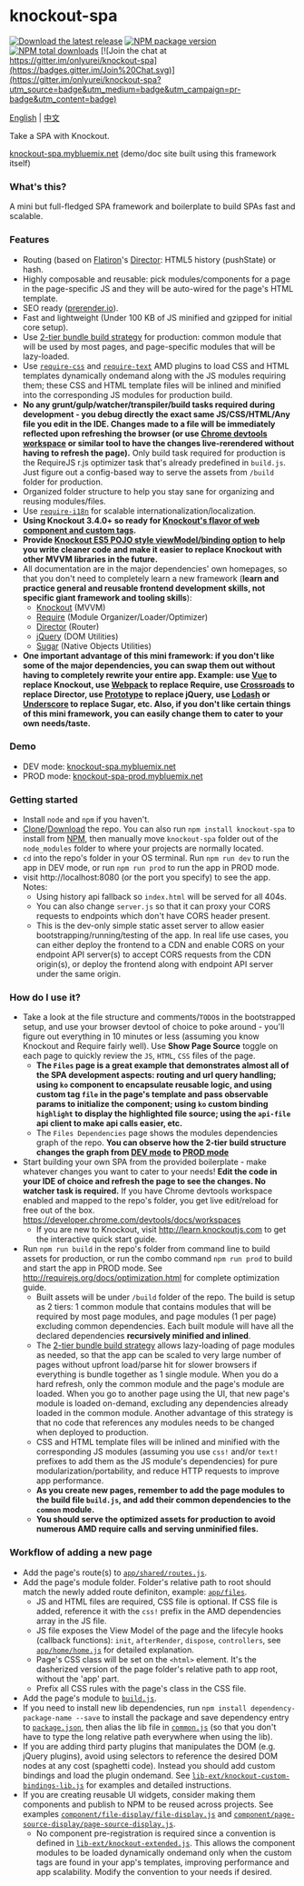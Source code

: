 # knockout-spa #

[![Download the latest release](https://img.shields.io/badge/download-zip-brightgreen.svg)](https://github.com/onlyurei/knockout-spa/archive/latest.zip) [![NPM package version](https://img.shields.io/npm/v/knockout-spa.svg)](https://www.npmjs.com/package/knockout-spa) [![NPM total downloads](https://img.shields.io/npm/dt/knockout-spa.svg)](https://www.npmjs.com/package/knockout-spa) [![Join the chat at https://gitter.im/onlyurei/knockout-spa](https://badges.gitter.im/Join%20Chat.svg)](https://gitter.im/onlyurei/knockout-spa?utm_source=badge&utm_medium=badge&utm_campaign=pr-badge&utm_content=badge)

[English](https://github.com/onlyurei/knockout-spa/blob/master/README.md) | [中文](https://github.com/onlyurei/knockout-spa/blob/master/README-zh.md)

Take a SPA with Knockout. 

[knockout-spa.mybluemix.net](//knockout-spa.mybluemix.net) (demo/doc site built using this framework itself)

### What's this? ###

A mini but full-fledged SPA framework and boilerplate to build SPAs fast and scalable.

### Features ###

* Routing (based on [Flatiron](https://github.com/flatiron)'s [Director](https://github.com/flatiron/director): HTML5 history (pushState) or hash.
* Highly composable and reusable: pick modules/components for a page in the page-specific JS and they will be auto-wired for the page's HTML template.
* SEO ready ([prerender.io](https://prerender.io/)).
* Fast and lightweight (Under 100 KB of JS minified and gzipped for initial core setup).
* Use [2-tier bundle build strategy](https://github.com/requirejs/example-multipage) for production: common module that will be used by most pages, and page-specific modules that will be lazy-loaded.
* Use [`require-css`](https://github.com/guybedford/require-css) and [`require-text`](https://github.com/requirejs/text) AMD plugins to load CSS and HTML templates dynamically ondemand along with the JS modules requiring them; these CSS and HTML template files will be inlined and minified into the corresponding JS modules for production build.
* **No any grunt/gulp/watcher/transpiler/build tasks required during development - you debug directly the exact same JS/CSS/HTML/Any file you edit in the IDE. Changes made to a file will be immediately reflected upon refreshing the browser (or use [Chrome devtools workspace](https://developer.chrome.com/devtools/docs/workspaces) or similar tool to have the changes live-rerendered without having to refresh the page).** Only build task required for production is the RequireJS r.js optimizer task that's already predefined in `build.js`. Just figure out a config-based way to serve the assets from `/build` folder for production.
* Organized folder structure to help you stay sane for organizing and reusing modules/files.
* Use [`require-i18n`](https://github.com/requirejs/i18n) for scalable internationalization/localization.
* **Using Knockout 3.4.0+ so ready for [Knockout's flavor of web component and custom tags](http://knockoutjs.com/documentation/component-overview.html).**
* **Provide [Knockout ES5 POJO style viewModel/binding option](https://github.com/nathanboktae/knockout-es5-option4) to help you write cleaner code and make it easier to replace Knockout with other MVVM libraries in the future.**
* All documentation are in the major dependencies' own homepages, so that you don't need to completely learn a new framework (**learn and practice general and reusable frontend development skills, not specific giant framework and tooling skills**):
  * [Knockout](http://knockoutjs.com) (MVVM)
  * [Require](http://requirejs.org) (Module Organizer/Loader/Optimizer)
  * [Director](https://github.com/flatiron/director) (Router)
  * [jQuery](http://jquery.com) (DOM Utilities)
  * [Sugar](http://sugarjs.com) (Native Objects Utilities)
* **One important advantage of this mini framework: if you don't like some of the major dependencies, you can swap them out without having to completely rewrite your entire app. Example: use [Vue](https://vuejs.org/) to replace Knockout, use [Webpack](http://webpack.github.io/) to replace Require, use [Crossroads](https://millermedeiros.github.io/crossroads.js/) to replace Director, use [Prototype](http://prototypejs.org/) to replace jQuery, use [Lodash](https://lodash.com/) or [Underscore](http://underscorejs.org/) to replace Sugar, etc. Also, if you don't like certain things of this mini framework, you can easily change them to cater to your own needs/taste.**

### Demo ###
* DEV mode: [knockout-spa.mybluemix.net](//knockout-spa.mybluemix.net)
* PROD mode: [knockout-spa-prod.mybluemix.net](//knockout-spa-prod.mybluemix.net)

### Getting started ###
* Install `node` and `npm` if you haven't.
* [Clone](https://github.com/onlyurei/knockout-spa.git)/[Download](https://github.com/onlyurei/knockout-spa/archive/latest.zip) the repo. You can also run `npm install knockout-spa` to install from [NPM](https://www.npmjs.com/package/knockout-spa), then manually move `knockout-spa` folder out of the `node_modules` folder to where your projects are normally located.
* `cd` into the repo's folder in your OS terminal. Run `npm run dev` to run the app in DEV mode, or run `npm run prod` to run the app in PROD mode.
* visit http://localhost:8080 (or the port you specify) to see the app. Notes: 
  * Using history api fallback so `index.html` will be served for all 404s. 
  * You can also change `server.js` so that it can proxy your CORS requests to endpoints which don't have CORS header present.
  * This is the dev-only simple static asset server to allow easier bootstrapping/running/testing of the app. In real life use cases, you can either deploy the frontend to a CDN and enable CORS on your endpoint API server(s) to accept CORS requests from the CDN origin(s), or deploy the frontend along with endpoint API server under the same origin.

### How do I use it? ###
* Take a look at the file structure and comments/`TODO`s in the bootstrapped setup, and use your browser devtool of choice to poke around - you'll figure out everything in 10 minutes or less (assuming you know Knockout and Require fairly well). Use **Show Page Source** toggle on each page to quickly review the `JS`, `HTML`, `CSS` files of the page.
  * **The `Files` page is a great example that demonstrates almost all of the SPA development aspects: routing and url query handling; using `ko` component to encapsulate reusable logic, and using custom tag `file` in the page's template and pass observable params to initialize the component; using `ko` custom binding `highlight` to display the highlighted file source; using the `api-file` api client to make api calls easier, etc.**
  * The `Files Dependencies` page shows the modules dependencies graph of the repo. **You can observe how the 2-tier build structure changes the graph from [DEV mode](//knockout-spa.mybluemix.net/files/dependencies) to [PROD mode](//knockout-spa-prod.mybluemix.net/files/dependencies)**
* Start building your own SPA from the provided boilerplate - make whatever changes you want to cater to your needs! **Edit the code in your IDE of choice and refresh the page to see the changes. No watcher task is required.** If you have Chrome devtools workspace enabled and mapped to the repo's folder, you get live edit/reload for free out of the box. https://developer.chrome.com/devtools/docs/workspaces
  * If you are new to Knockout, visit http://learn.knockoutjs.com to get the interactive quick start guide. 
* Run `npm run build` in the repo's folder from command line to build assets for production, or run the combo command `npm run prod` to build and start the app in PROD mode. See http://requirejs.org/docs/optimization.html for complete optimization guide.
  * Built assets will be under `/build` folder of the repo. The build is setup as 2 tiers: 1 common module that contains modules that will be required by most page modules, and page modules (1 per page) excluding common dependencies. Each built module will have all the declared dependencies **recursively minified and inlined**. 
  * The [2-tier bundle build strategy](https://github.com/requirejs/example-multipage) allows lazy-loading of page modules as needed, so that the app can be scaled to very large number of pages without upfront load/parse hit for slower browsers if everything is bundle together as 1 single module. When you do a hard refresh, only the common module and the page's module are loaded. When you go to another page using the UI, that new page's module is loaded on-demand, excluding any dependencies already loaded in the common module. Another advantage of this strategy is that no code that references any modules needs to be changed when deployed to production.
  * CSS and HTML template files will be inlined and minified with the corresponding JS modules (assuming you use `css!` and/or `text!` prefixes to add them as the JS module's dependencies) for pure modularization/portability, and reduce HTTP requests to improve app performance.
  * **As you create new pages, remember to add the page modules to the build file `build.js`, and add their common dependencies to the `common` module.**
  * **You should serve the optimized assets for production to avoid numerous AMD require calls and serving unminified files.**

### Workflow of adding a new page ###
* Add the page's route(s) to [`app/shared/routes.js`](https://github.com/onlyurei/knockout-spa/blob/master/app/shared/routes.js).
* Add the page's module folder. Folder's relative path to root should match the newly added route definiton, example: [`app/files`](https://github.com/onlyurei/knockout-spa/tree/master/app/files).
  * JS and HTML files are required, CSS file is optional. If CSS file is added, reference it with the `css!` prefix in the AMD dependencies array in the JS file.
  * JS file exposes the View Model of the page and the lifecyle hooks (callback functions): `init`, `afterRender`, `dispose`, `controllers`, see [`app/home/home.js`](https://github.com/onlyurei/knockout-spa/blob/master/app/home/home.js) for detailed explanation.
  * Page's CSS class will be set on the `<html>` element. It's the dasherized version of the page folder's relative path to app root, without the 'app' part.
  * Prefix all CSS rules with the page's class in the CSS file.
* Add the page's module to [`build.js`](https://github.com/onlyurei/knockout-spa/blob/master/build.js).
* If you need to install new lib dependencies, run `npm install dependency-package-name --save` to install the package and save dependency entry to [`package.json`](https://github.com/onlyurei/knockout-spa/blob/master/package.json), then alias the lib file in [`common.js`](https://github.com/onlyurei/knockout-spa/blob/master/common.js) (so that you don't have to type the long relative path everywhere when using the lib).
* If you are adding third party plugins that manipulates the DOM (e.g. jQuery plugins), avoid using selectors to reference the desired DOM nodes at any cost (spaghetti code). Instead you should add custom bindings and load the plugin ondemand. See [`lib-ext/knockout-custom-bindings-lib.js`](https://github.com/onlyurei/knockout-spa/blob/master/lib-ext/knockout-custom-bindings-lib.js) for examples and detailed instructions.
* If you are creating reusable UI widgets, consider making them components and publish to NPM to be reused across projects. See examples  [`component/file-display/file-display.js`](https://github.com/onlyurei/knockout-spa/blob/master/component/file-display/file-display.js) and [`component/page-source-display/page-source-display.js`](https://github.com/onlyurei/knockout-spa/blob/master/component/page-source-display/page-source-display.js).
  * No component pre-registration is required since a convention is defined in [`lib-ext/knockout-extended.js`](https://github.com/onlyurei/knockout-spa/blob/master/lib-ext/knockout-extended.js#L10). This allows the component modules to be loaded dynamically ondemand only when the custom tags are found in your app's templates, improving performance and app scalability. Modify the convention to your needs if desired.
